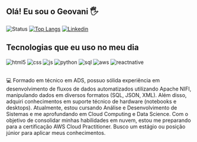 ## Olá! Eu sou o Geovani 🖐️
![Status](https://github-readme-stats.vercel.app/api?username=Geovaniprr&show_icons=true&theme=radical)
[![Top Langs](https://github-readme-stats.vercel.app/api/top-langs/?username=Geovaniprr)](https://github.com/anuraghazra/github-readme-stats)
[![Linkedin](https://img.shields.io/badge/LinkedIn-0077B5?style=for-the-badge&logo=linkedin&logoColor=white)](https://www.linkedin.com/in/geovani-corrêa/)

## Tecnologias que eu uso no meu dia

<div style="display: inline_block">
  <img align="center" alt="html5" src="https://img.shields.io/badge/HTML5-E34F26?style=for-the-badge&logo=html5&logoColor=white" />
  <img align="center" alt="css" src="https://img.shields.io/badge/CSS3-1572B6?style=for-the-badge&logo=css3&logoColor=white" />
  <img align="center" alt="js" src="https://img.shields.io/badge/JavaScript-F7DF1E?style=for-the-badge&logo=javascript&logoColor=black" />
  <img align="center" alt="python" src="https://img.shields.io/badge/Python-3776AB?style=for-the-badge&logo=python&logoColor=white"/>
  <img align="center" alt="sql" src="https://img.shields.io/badge/PostgreSQL-316192?style=for-the-badge&logo=postgresql&logoColor=white"/>
  <img align="center" alt="aws" src="https://img.shields.io/badge/Amazon_AWS-232F3E?style=for-the-badge&logo=amazon-aws&logoColor=white" />
  <img align="center" alt="reactnative" src="https://img.shields.io/badge/React_Native-20232A?style=for-the-badge&logo=react&logoColor=61DAFB" />
</div><br/>

💻 Formado em técnico em ADS, possuo sólida experiência em desenvolvimento de fluxos de dados automatizados utilizando Apache NIFI, manipulando dados em diversos formatos (SQL, JSON, XML). Além disso, adquiri conhecimentos em suporte técnico de hardware (notebooks e desktops). Atualmente, estou cursando Análise e Desenvolvimento de Sistemas e me aprofundando em Cloud Computing e Data Science. Com o objetivo de consolidar minhas habilidades em nuvem, estou me preparando para a certificação AWS Cloud Practitioner. Busco um estágio ou posição júnior para aplicar meus conhecimentos.

